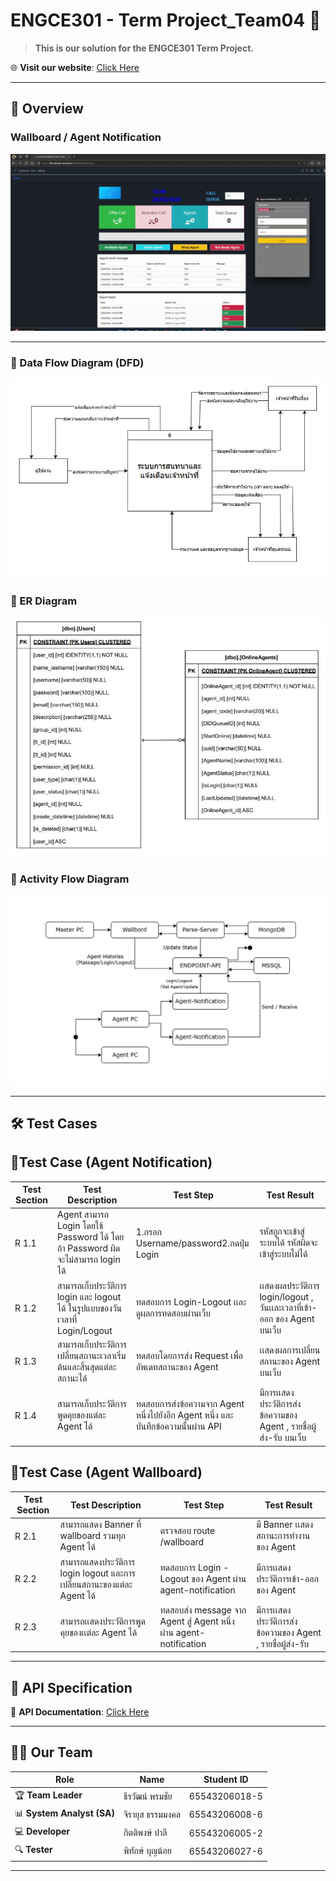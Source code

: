# ENGCE301 - Term Project_Team04 🚀

> **This is our solution for the ENGCE301 Term Project.** 

🌐 **Visit our website**: [Click Here](https://lab-wb.cpe-rmutl.net/team04/)

---

## 📝 Overview
### **Wallboard / Agent Notification**
 
![Overview](img/Overview.gif)

---

### **📌 Data Flow Diagram (DFD)**
![Data Flow Diagram](img/DFD.jpg)

### **📌 ER Diagram**
![ER Diagram](img/ERD.jpg)

### **📌 Activity Flow Diagram**
![Activity Flow](img/Activity%20Flow.jpg)

---

## 🛠 Test Cases

## **📌Test Case (Agent Notification)**
| Test Section | Test Description | Test Step | Test Result |
|----------|----------|----------| ----------| 
| R 1.1| Agent สามารถ Login โดยใช้ Password ได้ โดยถ้า Password ผิดจะไม่สามารถ login ได้|1.กรอก Username/password2.กดปุ่ม Login | รหัสถูกจะเข้าสู่ระบบได้ รหัสผิดจะเข้าสู่ระบบไม่ได้ |
|R 1.2|สามารถเก็บประวัติการ login และ logout ได้ ในรูปแบบของวันเวลาที่ Login/Logout|ทดสอบการ Login-Logout เเละดูผลการทดสอบผ่านเว็บ|เเสดงผลประวัติการ login/logout , วันเเละเวลาที่เข้า-ออก ของ Agent บนเว็บ|
|R 1.3|สามารถเก็บประวัติการเปลี่ยนสถานะเวลาเริ่มต้นและสิ้นสุดแต่ละสถานะได้|ทดสอบโดยการส่ง Request เพื่ออัพเดทสถานะของ Agent|เเสดงผลการเปลี่ยนสถานะของ Agent บนเว็บ|
|R 1.4|สามารถเก็บประวัติการพูดคุยของแต่ละ Agent ได้|ทดสอบการส่งข้อความจาก Agent หนึ่งไปยังอีก Agent หนึ่ง และบันทึกข้อความนั้นผ่าน API|มีการเเสดงประวัติการส่งข้อความของ Agent , รายชื่อผู้ส่ง-รับ บนเว็บ|
## **📌Test Case (Agent Wallboard)**
| Test Section | Test Description | Test Step | Test Result |
|----------|----------|----------| ----------|
|R 2.1|สามารถแสดง Banner ที่ wallboard รวมทุก Agent ได้|ตรวจสอบ route /wallboard |มี Banner เเสดงสถานะการทำงานของ Agent|
|R 2.2|สามารถแสดงประวัติการ login logout และการเปลี่ยนสถานะของแต่ละ Agent ได้|ทดสอบการ Login - Logout ของ Agent ผ่าน agent-notification|มีการเเสดงประวัติการเข้า-ออก ของ Agent |
|R 2.3|สามารถเเสดงประวัติการพูดคุยของเเต่ละ Agent ได้|ทดสอบส่ง message จาก Agent สู่ Agent หนึ่ง ผ่าน agent-notification|มีการเเสดงประวัติการส่งข้อความของ Agent , รายชื่อผู้ส่ง-รับ |

---

## 🔗 API Specification
📄 **API Documentation**: [Click Here](./API%20Specification/README.md)

---

## 👨‍💻 Our Team
| Role | Name | Student ID |
|------|------|------|
| 🏆 **Team Leader** | ธีรวัฒน์ พรมชัย | 65543206018-5 |
| 📊 **System Analyst (SA)** | จิรายุส ธรรมมงคล | 65543206008-6 |
| 💻 **Developer** | กิตติพงษ์ ปาลี | 65543206005-2 |
| 🔍 **Tester** | พิทักษ์ บุญน้อย | 65543206027-6 |

---
